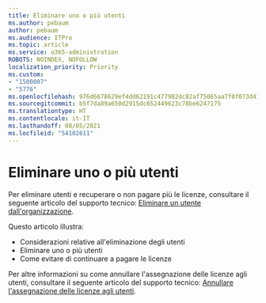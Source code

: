 ```yaml
---
title: Eliminare uno o più utenti
ms.author: pebaum
author: pebaum
ms.audience: ITPro
ms.topic: article
ms.service: o365-administration
ROBOTS: NOINDEX, NOFOLLOW
localization_priority: Priority
ms.custom:
- "1500007"
- "5776"
ms.openlocfilehash: 976d6678629ef4dd62191c477982dc82af75065aa7f0f073d41dd6f718fdd040
ms.sourcegitcommit: b5f7da89a650d2915dc652449623c78be6247175
ms.translationtype: HT
ms.contentlocale: it-IT
ms.lasthandoff: 08/05/2021
ms.locfileid: "54102611"
---
```

# <a name="delete-one-or-more-users"></a>Eliminare uno o più utenti

Per eliminare utenti e recuperare o non pagare più le licenze, consultare il seguente articolo del supporto tecnico: [Eliminare un utente dall'organizzazione](https://docs.microsoft.com/microsoft-365/admin/add-users/delete-a-user?view=o365-worldwide).

Questo articolo illustra:

- Considerazioni relative all'eliminazione degli utenti
- Eliminare uno o più utenti
- Come evitare di continuare a pagare le licenze

Per altre informazioni su come annullare l'assegnazione delle licenze agli utenti, consultare il seguente articolo del supporto tecnico: [Annullare l'assegnazione delle licenze agli utenti](https://docs.microsoft.com/microsoft-365/admin/manage/remove-licenses-from-users?view=o365-worldwide).